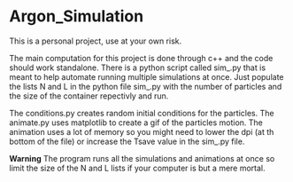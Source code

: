 # Argon_Simulation

This is a personal project, use at your own risk.

The main computation for this project is done through c++ and the code should work standalone.
There is a python script called sim_.py that is meant to help automate running multiple simulations at once.
Just populate the lists N and L in the python file sim_.py with the number of particles and the size of the container repectivly and run.

The conditions.py creates random initial conditions for the particles.
The animate.py uses matplotlib to create a gif of the particles motion.
The animation uses a lot of memory so you might need to lower the dpi (at th bottom of the file) or increase the Tsave value in the sim_.py file. 

**Warning** The program runs all the simulations and animations at once so limit the size of the N and L lists if your computer is but a mere mortal.
